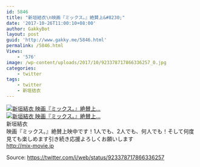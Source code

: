 ```yaml
---
id: 5846
title: "新垣結衣\n映画『ミックス。』絶賛上&#8230;"
date: '2017-10-26T11:00:10+08:00'
author: GakkyBot
layout: post
guid: 'http://www.gakky.me/5846.html'
permalink: /5846.html
Views:
    - '576'
image: /wp-content/uploads/2017/10/923378717866336257_0.jpg
categories:
    - twitter
tags:
    - twitter
    - 新垣结衣
---
```


[![新垣結衣
映画『ミックス。』絶賛上...](http://www.yui-aragaki.org/wp-content/uploads/2017/10/923378717866336257_0.jpg)](http://www.yui-aragaki.org/wp-content/uploads/2017/10/923378717866336257_0.jpg)  
[![新垣結衣
映画『ミックス。』絶賛上...](http://www.yui-aragaki.org/wp-content/uploads/2017/10/923378717866336257_1.jpg)](http://www.yui-aragaki.org/wp-content/uploads/2017/10/923378717866336257_1.jpg)  
新垣結衣  
映画『ミックス。』絶賛上映中です！1人でも、2人でも、何人でも！そして何度見ても楽しめます引き続き応援よろしくお願いします  
http://mix-movie.jp   
  
Source: <https://twitter.com/i/web/status/923378717866336257>
